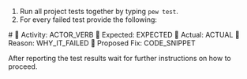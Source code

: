 1. Run all project tests together by typing `pew test`.
2. For every failed test provide the following:

<format>
# 📝 Activity: ACTOR_VERB
💎 Expected: EXPECTED
🧱 Actual: ACTUAL
💭 Reason: WHY_IT_FAILED
🔧 Proposed Fix: CODE_SNIPPET
</format>

After reporting the test results wait for further instructions on how to proceed.
